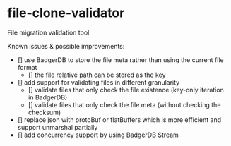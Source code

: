 # file-clone-validator
File migration validation tool

Known issues & possible improvements:
- [] use BadgerDB to store the file meta rather than using the current file format
  - [] the file relative path can be stored as the key
- [] add support for validating files in different granularity
  - [] validate files that only check the file existence (key-only iteration in BadgerDB)
  - [] validate files that only check the file meta (without checking the checksum)
- [] replace json with protoBuf or flatBuffers which is more efficient and support unmarshal partially
- [] add concurrency support by using BadgerDB Stream
